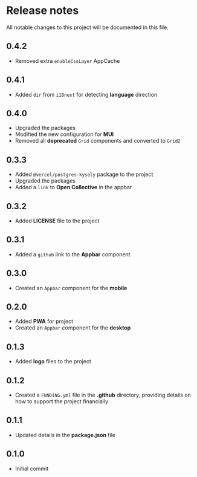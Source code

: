 # Release notes
All notable changes to this project will be documented in this file.

## 0.4.2
- Removed extra `enableCssLayer` AppCache

## 0.4.1
- Added `dir` from `i18next` for detecting **language** direction

## 0.4.0
- Upgraded the packages
- Modified the new configuration for **MUI**
- Removed all **deprecated** `Grid` components and converted to `Grid2`

## 0.3.3
- Added `@vercel/postgres-kysely` package to the project
- Upgraded the packages
- Added a `link` to **Open Collective** in the appbar

## 0.3.2
- Added **LICENSE** file to the project

## 0.3.1
- Added a `github` link to the **Appbar** component

## 0.3.0
- Created an `Appbar` component for the **mobile**

## 0.2.0
- Added **PWA** for project
- Created an `Appbar` component for the **desktop**

## 0.1.3
- Added **logo** files to the project

## 0.1.2
- Created a `FUNDING.yml` file in the **.github** directory, providing details on how to support the project financially

## 0.1.1
- Updated details in the **package.json** file

## 0.1.0
- Initial commit
